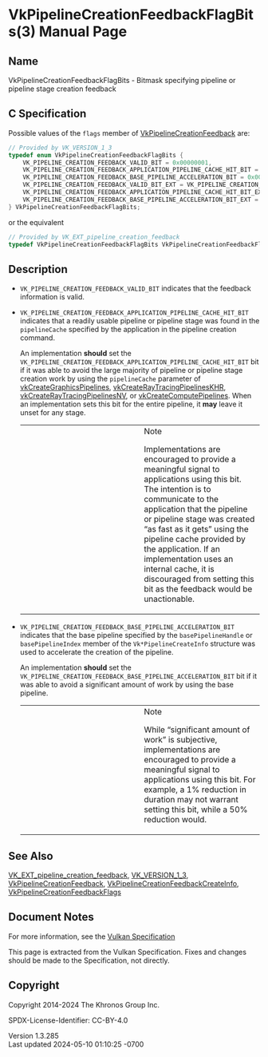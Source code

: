 # VkPipelineCreationFeedbackFlagBits(3) Manual Page

## Name

VkPipelineCreationFeedbackFlagBits - Bitmask specifying pipeline or
pipeline stage creation feedback



## <a href="#_c_specification" class="anchor"></a>C Specification

Possible values of the `flags` member of
[VkPipelineCreationFeedback](https://registry.khronos.org/vulkan/specs/1.3-extensions/man/html/VkPipelineCreationFeedback.html) are:

``` c
// Provided by VK_VERSION_1_3
typedef enum VkPipelineCreationFeedbackFlagBits {
    VK_PIPELINE_CREATION_FEEDBACK_VALID_BIT = 0x00000001,
    VK_PIPELINE_CREATION_FEEDBACK_APPLICATION_PIPELINE_CACHE_HIT_BIT = 0x00000002,
    VK_PIPELINE_CREATION_FEEDBACK_BASE_PIPELINE_ACCELERATION_BIT = 0x00000004,
    VK_PIPELINE_CREATION_FEEDBACK_VALID_BIT_EXT = VK_PIPELINE_CREATION_FEEDBACK_VALID_BIT,
    VK_PIPELINE_CREATION_FEEDBACK_APPLICATION_PIPELINE_CACHE_HIT_BIT_EXT = VK_PIPELINE_CREATION_FEEDBACK_APPLICATION_PIPELINE_CACHE_HIT_BIT,
    VK_PIPELINE_CREATION_FEEDBACK_BASE_PIPELINE_ACCELERATION_BIT_EXT = VK_PIPELINE_CREATION_FEEDBACK_BASE_PIPELINE_ACCELERATION_BIT,
} VkPipelineCreationFeedbackFlagBits;
```

or the equivalent

``` c
// Provided by VK_EXT_pipeline_creation_feedback
typedef VkPipelineCreationFeedbackFlagBits VkPipelineCreationFeedbackFlagBitsEXT;
```

## <a href="#_description" class="anchor"></a>Description

- `VK_PIPELINE_CREATION_FEEDBACK_VALID_BIT` indicates that the feedback
  information is valid.

- `VK_PIPELINE_CREATION_FEEDBACK_APPLICATION_PIPELINE_CACHE_HIT_BIT`
  indicates that a readily usable pipeline or pipeline stage was found
  in the `pipelineCache` specified by the application in the pipeline
  creation command.

  An implementation **should** set the
  `VK_PIPELINE_CREATION_FEEDBACK_APPLICATION_PIPELINE_CACHE_HIT_BIT` bit
  if it was able to avoid the large majority of pipeline or pipeline
  stage creation work by using the `pipelineCache` parameter of
  [vkCreateGraphicsPipelines](https://registry.khronos.org/vulkan/specs/1.3-extensions/man/html/vkCreateGraphicsPipelines.html),
  [vkCreateRayTracingPipelinesKHR](https://registry.khronos.org/vulkan/specs/1.3-extensions/man/html/vkCreateRayTracingPipelinesKHR.html),
  [vkCreateRayTracingPipelinesNV](https://registry.khronos.org/vulkan/specs/1.3-extensions/man/html/vkCreateRayTracingPipelinesNV.html),
  or [vkCreateComputePipelines](https://registry.khronos.org/vulkan/specs/1.3-extensions/man/html/vkCreateComputePipelines.html). When an
  implementation sets this bit for the entire pipeline, it **may** leave
  it unset for any stage.

  <table>
  <colgroup>
  <col style="width: 50%" />
  <col style="width: 50%" />
  </colgroup>
  <tbody>
  <tr class="odd">
  <td class="icon"><em></em></td>
  <td class="content">Note
  <p>Implementations are encouraged to provide a meaningful signal to
  applications using this bit. The intention is to communicate to the
  application that the pipeline or pipeline stage was created “as fast as
  it gets” using the pipeline cache provided by the application. If an
  implementation uses an internal cache, it is discouraged from setting
  this bit as the feedback would be unactionable.</p></td>
  </tr>
  </tbody>
  </table>

- `VK_PIPELINE_CREATION_FEEDBACK_BASE_PIPELINE_ACCELERATION_BIT`
  indicates that the base pipeline specified by the `basePipelineHandle`
  or `basePipelineIndex` member of the `Vk*PipelineCreateInfo` structure
  was used to accelerate the creation of the pipeline.

  An implementation **should** set the
  `VK_PIPELINE_CREATION_FEEDBACK_BASE_PIPELINE_ACCELERATION_BIT` bit if
  it was able to avoid a significant amount of work by using the base
  pipeline.

  <table>
  <colgroup>
  <col style="width: 50%" />
  <col style="width: 50%" />
  </colgroup>
  <tbody>
  <tr class="odd">
  <td class="icon"><em></em></td>
  <td class="content">Note
  <p>While “significant amount of work” is subjective, implementations are
  encouraged to provide a meaningful signal to applications using this
  bit. For example, a 1% reduction in duration may not warrant setting
  this bit, while a 50% reduction would.</p></td>
  </tr>
  </tbody>
  </table>

## <a href="#_see_also" class="anchor"></a>See Also

[VK_EXT_pipeline_creation_feedback](https://registry.khronos.org/vulkan/specs/1.3-extensions/man/html/VK_EXT_pipeline_creation_feedback.html),
[VK_VERSION_1_3](https://registry.khronos.org/vulkan/specs/1.3-extensions/man/html/VK_VERSION_1_3.html),
[VkPipelineCreationFeedback](https://registry.khronos.org/vulkan/specs/1.3-extensions/man/html/VkPipelineCreationFeedback.html),
[VkPipelineCreationFeedbackCreateInfo](https://registry.khronos.org/vulkan/specs/1.3-extensions/man/html/VkPipelineCreationFeedbackCreateInfo.html),
[VkPipelineCreationFeedbackFlags](https://registry.khronos.org/vulkan/specs/1.3-extensions/man/html/VkPipelineCreationFeedbackFlags.html)

## <a href="#_document_notes" class="anchor"></a>Document Notes

For more information, see the <a
href="https://registry.khronos.org/vulkan/specs/1.3-extensions/html/vkspec.html#VkPipelineCreationFeedbackFlagBits"
target="_blank" rel="noopener">Vulkan Specification</a>

This page is extracted from the Vulkan Specification. Fixes and changes
should be made to the Specification, not directly.

## <a href="#_copyright" class="anchor"></a>Copyright

Copyright 2014-2024 The Khronos Group Inc.

SPDX-License-Identifier: CC-BY-4.0

Version 1.3.285  
Last updated 2024-05-10 01:10:25 -0700
